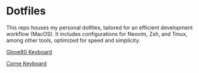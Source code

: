 # Dotfiles

This repo houses my personal dotfiles, tailored for an efficient development
workflow (MacOS). It includes configurations for Neovim, Zsh, and Tmux, among
other tools, optimized for speed and simplicity.

[Glove80 Keyboard](https://my.glove80.com/?ref=arslan.io#/layout/user/3dceb0a4-0058-4fe5-8cc5-740bbc8262f8)

[Corne Keyboard](https://github.com/gnohj/hypersonic-corne)
